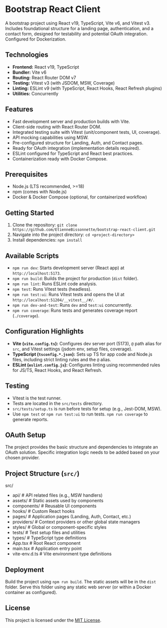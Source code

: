 # Bootstrap React Client

A bootstrap project using React v19, TypeScript, Vite v6, and Vitest v3. Includes foundational structure for a landing page, authentication, and a contact form, designed for testability and potential OAuth integration. Configured for Dockerization.

## Technologies

- **Frontend:** React v19, TypeScript
- **Bundler:** Vite v6
- **Routing:** React Router DOM v7
- **Testing:** Vitest v3 (with JSDOM, MSW, Coverage)
- **Linting:** ESLint v9 (with TypeScript, React Hooks, React Refresh plugins)
- **Utilities:** Concurrently

## Features

- Fast development server and production builds with Vite.
- Client-side routing with React Router DOM.
- Integrated testing suite with Vitest (unit/component tests, UI, coverage).
- API mocking capabilities using MSW.
- Pre-configured structure for Landing, Auth, and Contact pages.
- Ready for OAuth integration (implementation details required).
- ESLint configured for TypeScript and React best practices.
- Containerization ready with Docker Compose.

## Prerequisites

- Node.js (LTS recommended, >=18)
- npm (comes with Node.js)
- Docker & Docker Compose (optional, for containerized workflow)

## Getting Started

1.  Clone the repository: `git clone https://github.com/EtienneBissonnette/bootstrap-react-client.git`
2.  Navigate into the project directory: `cd <project-directory>`
3.  Install dependencies: `npm install`

## Available Scripts

- `npm run dev`: Starts development server (React app) at `http://localhost:5173`.
- `npm run build`: Builds the project for production (`dist` folder).
- `npm run lint`: Runs ESLint code analysis.
- `npm test`: Runs Vitest tests (headless).
- `npm run test:ui`: Runs Vitest tests and opens the UI at `http://localhost:51204/__vitest__/#/`.
- `npm run dev-and-test`: Runs `dev` and `test:ui` concurrently.
- `npm run coverage`: Runs tests and generates coverage report (`./coverage`).

## Configuration Highlights

- **Vite (`vite.config.ts`):** Configures dev server port (5173), `@` path alias for `src`, and Vitest settings (jsdom env, setup files, coverage).
- **TypeScript (`tsconfig.*.json`):** Sets up TS for app code and Node.js files, including strict linting rules and the `@` alias.
- **ESLint (`eslint.config.js`):** Configures linting using recommended rules for JS/TS, React Hooks, and React Refresh.

## Testing

- Vitest is the test runner.
- Tests are located in the `src/tests` directory.
- `src/tests/setup.ts` is run before tests for setup (e.g., Jest-DOM, MSW).
- Use `npm test` or `npm run test:ui` to run tests. `npm run coverage` to generate reports.

## OAuth Setup

The project provides the basic structure and dependencies to integrate an OAuth solution. Specific integration logic needs to be added based on your chosen provider.

## Project Structure (`src/`)

src/

- api/              # API related files (e.g., MSW handlers)
- assets/           # Static assets used by components
- components/       # Reusable UI components
- hooks/            # Custom React hooks
- pages/            # Application pages (Landing, Auth, Contact, etc.)
- providers/        # Context providers or other global state managers
- styles/           # Global or component-specific styles
- tests/            # Test setup files and utilities
- types/            # TypeScript type definitions
- App.tsx           # Root React component
- main.tsx          # Application entry point
- vite-env.d.ts     # Vite environment type definitions

## Deployment

Build the project using `npm run build`. The static assets will be in the `dist` folder. Serve this folder using any static web server (or within a Docker container as configured).

## License

This project is licensed under the [MIT License](./LICENSE).
